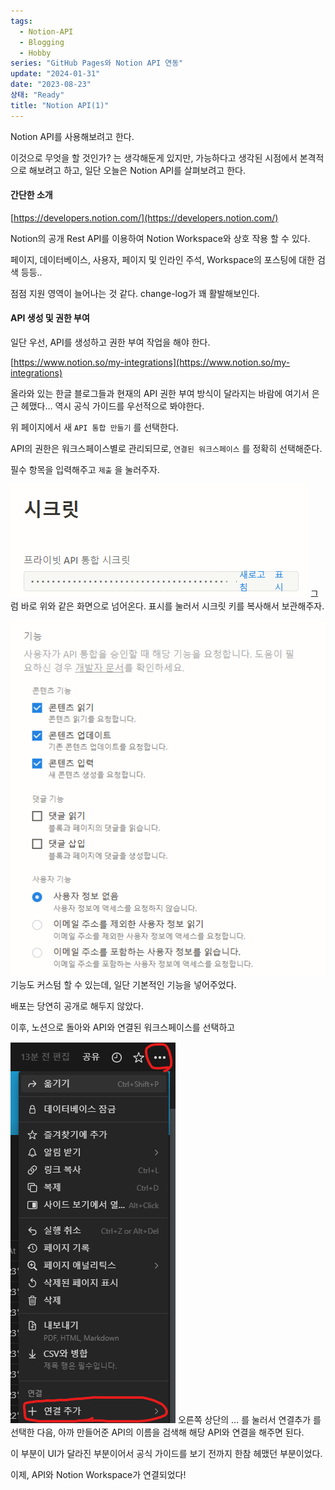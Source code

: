 ```yaml
---
tags:
  - Notion-API
  - Blogging
  - Hobby
series: "GitHub Pages와 Notion API 연동"
update: "2024-01-31"
date: "2023-08-23"
상태: "Ready"
title: "Notion API(1)"
---
```

Notion API를 사용해보려고 한다. 

이것으로 무엇을 할 것인가? 는 생각해둔게 있지만, 가능하다고 생각된 시점에서 본격적으로 해보려고 하고, 일단 오늘은 Notion API를 살펴보려고 한다. 

#### 간단한 소개

[https://developers.notion.com/](https://developers.notion.com/)

Notion의 공개 Rest API를 이용하여 Notion Workspace와 상호 작용 할 수 있다.

페이지, 데이터베이스, 사용자, 페이지 및 인라인 주석, Workspace의 포스팅에 대한 검색 등등.. 

점점 지원 영역이 늘어나는 것 같다. change-log가 꽤 활발해보인다. 

#### API 생성 및 권한 부여

일단 우선, API를 생성하고 권한 부여 작업을 해야 한다. 

[https://www.notion.so/my-integrations](https://www.notion.so/my-integrations)

올라와 있는 한글 블로그들과 현재의 API 권한 부여 방식이 달라지는 바람에  여기서 은근 헤맸다… 역시 공식 가이드를 우선적으로 봐야한다. 

위 페이지에서 새 `API 통합 만들기` 를 선택한다. 

API의 권한은 워크스페이스별로 관리되므로, `연결된 워크스페이스` 를 정확히 선택해준다. 

필수 항목을 입력해주고 `제출` 을 눌러주자. 

![](image1.png)
그럼 바로 위와 같은 화면으로 넘어온다. 표시를 눌러서 시크릿 키를 복사해서 보관해주자. 

![](image2.png)
기능도 커스텀 할 수 있는데, 일단 기본적인 기능을 넣어주었다. 

배포는 당연히 공개로 해두지 않았다. 

이후, 노션으로 돌아와 API와 연결된 워크스페이스를 선택하고 

![](image3.png)
오른쪽 상단의 … 를 눌러서 연결추가 를 선택한 다음, 아까 만들어준 API의 이름을 검색해 해당 API와 연결을 해주면 된다.

이 부분이 UI가 달라진 부분이어서 공식 가이드를 보기 전까지 한참 헤맸던 부분이었다.

이제, API와 Notion Workspace가 연결되었다!

